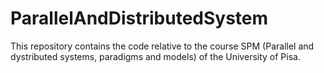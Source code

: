 # ParallelAndDistributedSystem

This repository contains the code relative to the course SPM (Parallel and dystributed systems, paradigms and models) of the University of Pisa.

